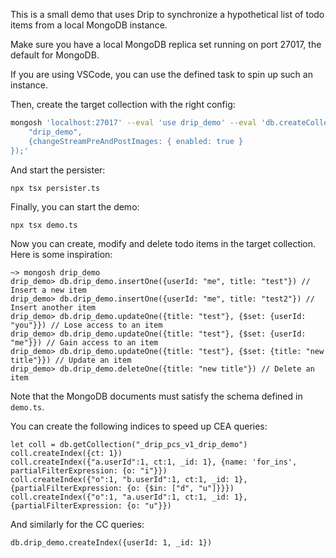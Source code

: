 This is a small demo that uses Drip to synchronize a hypothetical list of todo items from a local MongoDB instance.

Make sure you have a local MongoDB replica set running on port 27017, the default for MongoDB.

If you are using VSCode, you can use the defined task to spin up such an instance.

Then, create the target collection with the right config:

```sh
mongosh 'localhost:27017' --eval 'use drip_demo' --eval 'db.createCollection(
    "drip_demo",
    {changeStreamPreAndPostImages: { enabled: true }
});'
```

And start the persister:

`npx tsx persister.ts`

Finally, you can start the demo:

`npx tsx demo.ts`

Now you can create, modify and delete todo items in the target collection. Here is some inspiration:

```
~> mongosh drip_demo
drip_demo> db.drip_demo.insertOne({userId: "me", title: "test"}) // Insert a new item
drip_demo> db.drip_demo.insertOne({userId: "me", title: "test2"}) // Insert another item
drip_demo> db.drip_demo.updateOne({title: "test"}, {$set: {userId: "you"}}) // Lose access to an item
drip_demo> db.drip_demo.updateOne({title: "test"}, {$set: {userId: "me"}}) // Gain access to an item
drip_demo> db.drip_demo.updateOne({title: "test"}, {$set: {title: "new title"}}) // Update an item
drip_demo> db.drip_demo.deleteOne({title: "new title"}) // Delete an item
```

Note that the MongoDB documents must satisfy the schema defined in `demo.ts`.

You can create the following indices to speed up CEA queries:

```
let coll = db.getCollection("_drip_pcs_v1_drip_demo")
coll.createIndex({ct: 1})
coll.createIndex({"a.userId":1, ct:1, _id: 1}, {name: 'for_ins', partialFilterExpression: {o: "i"}})
coll.createIndex({"o":1, "b.userId":1, ct:1, _id: 1}, {partialFilterExpression: {o: {$in: ["d", "u"]}}})
coll.createIndex({"o":1, "a.userId":1, ct:1, _id: 1}, {partialFilterExpression: {o: "u"}})
```

And similarly for the CC queries:

```
db.drip_demo.createIndex({userId: 1, _id: 1})
```

